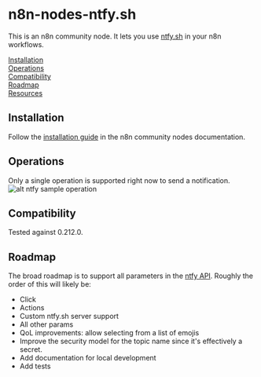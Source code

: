 # n8n-nodes-ntfy.sh

This is an n8n community node. It lets you use [ntfy.sh](https://ntfy.sh) in your n8n workflows.

[Installation](#installation)  
[Operations](#operations)  
[Compatibility](#compatibility)  
[Roadmap](#roadmap)  <!-- delete if not using this section -->  
[Resources](#resources)  

## Installation

Follow the [installation guide](https://docs.n8n.io/integrations/community-nodes/installation/) in the n8n community nodes documentation.

## Operations

Only a single operation is supported right now to send a notification.
![alt ntfy sample operation](https://github.com/raghavanand98/n8n-ntfy.sh/blob/master/sample.png?raw=true)

## Compatibility

Tested against 0.212.0.

## Roadmap


The broad roadmap is to support all parameters in the [ntfy API](https://docs.ntfy.sh/publish/#publish-as-json). Roughly the order of this will likely be:
- Click
- Actions
- Custom ntfy.sh server support
- All other params
- QoL improvements: allow selecting from a list of emojis
- Improve the security model for the topic name since it's effectively a secret.
- Add documentation for local development
- Add tests

